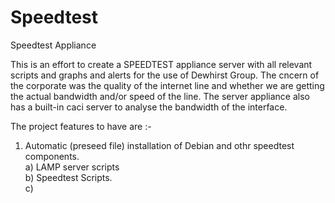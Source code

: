 # Speedtest
Speedtest Appliance

This is an effort to create a SPEEDTEST appliance server with all relevant scripts and graphs and alerts for the use of Dewhirst Group.
The cncern of the corporate was the quality of the internet line and whether we are getting the actual bandwidth and/or speed of the line.
The server appliance also has a built-in caci server to analyse the bandwidth of the interface. 

The project features to have are :-</br>
1. Automatic (preseed file) installation of Debian and othr speedtest components.</br>
   a) LAMP server scripts</br>
   b) Speedtest Scripts.</br>
   c) 

